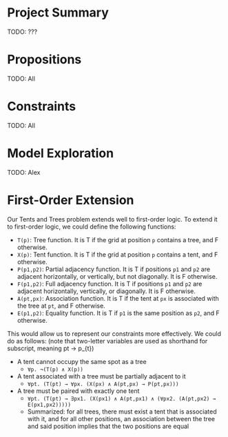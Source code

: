 # Project Summary
TODO: ???

# Propositions
TODO: All

# Constraints
TODO: All

# Model Exploration
TODO: Alex

# First-Order Extension
Our Tents and Trees problem extends well to first-order logic.
To extend it to first-order logic, we could define the following functions:
- `T(p)`: Tree function. It is T if the grid at position `p` contains a tree, and F otherwise.
- `X(p)`: Tent function. It is T if the grid at position `p` contains a tent, and F otherwise.
- `P(p1,p2)`: Partial adjacency function. It is T if positions `p1` and `p2` are adjacent horizontally, or vertically, but not diagonally. It is F otherwise.
- `F(p1,p2)`: Full adjacency function. It is T if positions `p1` and `p2` are adjacent horizontally, vertically, or diagonally. It is F otherwise.
- `A(pt,px)`: Association function. It is T if the tent at `px` is associated with the tree at `pt`, and F otherwise.
- `E(p1,p2)`: Equality function. It is T if `p1` is the same position as `p2`, and F otherwise.

This would allow us to represent our constraints more effectively. We could do as follows: (note that two-letter variables are used as shorthand for subscript, meaning pt -> p_{t})
- A tent cannot occupy the same spot as a tree
  - `∀p. ¬(T(p) ∧ X(p))`
- A tent associated with a tree must be partially adjacent to it
  - `∀pt. (T(pt) → ∀px. (X(px) ∧ A(pt,px) → P(pt,px)))`
- A tree must be paired with exactly one tent
  - `∀pt. (T(pt) → ∃px1. (X(px1) ∧ A(pt,px1) ∧ (∀px2. (A(pt,px2) → E(px1,px2)))))`
  - Summarized: for all trees, there must exist a tent that is associated with it, and for all other positions, an association between the tree and said position implies that the two positions are equal
